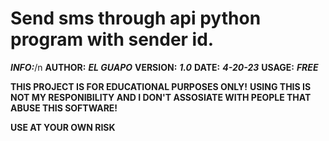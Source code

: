 # Send sms through api python program with sender id.

***_INFO:_***/n
**AUTHOR:** ***EL GUAPO***
**VERSION:** ***1.0***
**DATE:** ***4-20-23***
**USAGE:** ***FREE***

**THIS PROJECT IS FOR EDUCATIONAL PURPOSES ONLY!**
**USING THIS IS NOT MY RESPONIBILITY AND I DON'T ASSOSIATE WITH PEOPLE THAT ABUSE THIS SOFTWARE!**

**USE AT YOUR OWN RISK**
